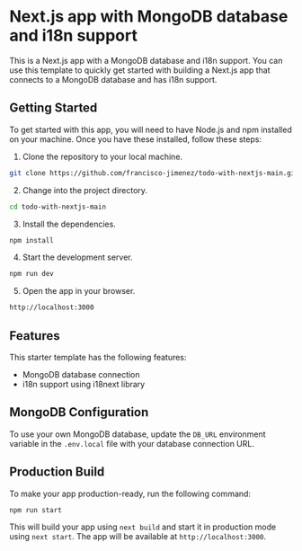 # Next.js app with MongoDB database and i18n support

This is a Next.js app with a MongoDB database and i18n support. You can use this template to quickly get started with building a Next.js app that connects to a MongoDB database and has i18n support.

## Getting Started

To get started with this app, you will need to have Node.js and npm installed on your machine. Once you have these installed, follow these steps:

1. Clone the repository to your local machine.

```bash
git clone https://github.com/francisco-jimenez/todo-with-nextjs-main.git
```

2. Change into the project directory.

```bash
cd todo-with-nextjs-main
```

3. Install the dependencies.

```bash
npm install
```

4. Start the development server.

```bash
npm run dev
```

5. Open the app in your browser.

```bash
http://localhost:3000
```

## Features

This starter template has the following features:

- MongoDB database connection
- i18n support using i18next library

## MongoDB Configuration

To use your own MongoDB database, update the `DB_URL` environment variable in the `.env.local` file with your database connection URL.

## Production Build

To make your app production-ready, run the following command:

```bash
npm run start
```

This will build your app using `next build` and start it in production mode using `next start`. The app will be available at `http://localhost:3000`.
